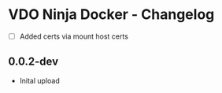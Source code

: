 # VDO Ninja Docker - Changelog


- [ ] Added certs via mount host certs
## 0.0.2-dev

- Inital upload
